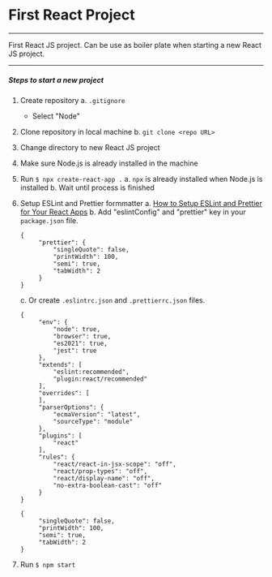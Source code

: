 # First React Project

---

First React JS project. Can be use as boiler plate when starting a new React JS project.

---

##### Steps to start a new project

1. Create repository
   a. `.gitignore`
   - Select "Node"
2. Clone repository in local machine
   b. `git clone <repo URL>`
3. Change directory to new React JS project
4. Make sure Node.js is already installed in the machine
5. Run `$ npx create-react-app .`
   a. `npx` is already installed when Node.js is installed
   b. Wait until process is finished
6. Setup ESLint and Prettier formmatter
   a. [How to Setup ESLint and Prettier for Your React Apps](https://dev.to/thomaslombart/how-to-setup-eslint-and-prettier-for-your-react-apps-1n42)
   b. Add "eslintConfig" and "prettier" key in your `package.json` file.

   ```
   {
        "prettier": {
            "singleQuote": false,
            "printWidth": 100,
            "semi": true,
            "tabWidth": 2
        }
   }
   ```

   c. Or create `.eslintrc.json` and `.prettierrc.json` files.

   ```
   {
        "env": {
            "node": true,
            "browser": true,
            "es2021": true,
            "jest": true
        },
        "extends": [
            "eslint:recommended",
            "plugin:react/recommended"
        ],
        "overrides": [
        ],
        "parserOptions": {
            "ecmaVersion": "latest",
            "sourceType": "module"
        },
        "plugins": [
            "react"
        ],
        "rules": {
            "react/react-in-jsx-scope": "off",
            "react/prop-types": "off",
            "react/display-name": "off",
            "no-extra-boolean-cast": "off"
        }
   }
   ```

   ```
   {
        "singleQuote": false,
        "printWidth": 100,
        "semi": true,
        "tabWidth": 2
   }
   ```

7. Run `$ npm start`
